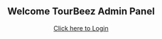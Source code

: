 <h2 align="center">
Welcome TourBeez Admin Panel
</h2>

<p align="center"><a href="http://localhost/tourbeez/tbadmin/login">Click here to Login</a></p>

